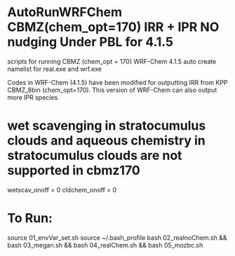 # AutoRunWRFChem CBMZ(chem_opt=170) IRR + IPR NO nudging Under PBL for 4.1.5
scripts for running CBMZ (chem_opt = 170) WRF-Chem 4.1.5
auto create namelist for real.exe and wrf.exe

Codes in WRF-Chem (4.1.5) have been modified for outputting IRR from KPP CBMZ_8bin (chem_opt=170).
This version of WRF-Chem can also output more IPR species.
# wet scavenging in stratocumulus clouds and aqueous chemistry in stratocumulus clouds are not supported in cbmz170
wetscav_onoff                       = 0
cldchem_onoff                       = 0



# To Run: 
source 01_envVar_set.sh
source ~/.bash_profile
bash 02_realnoChem.sh && bash 03_megan.sh && bash 04_realChem.sh && bash 05_mozbc.sh
